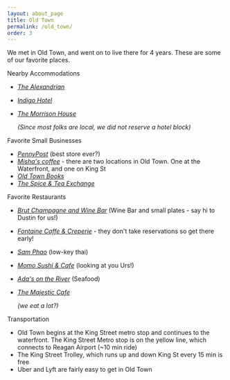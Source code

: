 ```yaml
---
layout: about_page
title: Old Town
permalink: /old_town/
order: 3
---
```


We met in Old Town, and went on to live there for 4 years. These are some of our favorite places.

Nearby Accommodations
- [*The Alexandrian*](https://thealexandrian.com/)
- [*Indigo Hotel*](https://hotelindigooldtownalexandria.com/)
- [*The Morrison House*](https://morrisonhouse.com/?gclid=CjwKCAjwloynBhBbEiwAGY25dJPznc1dzo58dxrXjS9DMyvZxSsgFfPoE3TitoWcYe0q0rARPcvguhoCsIAQAvD_BwE)

  *(Since most folks are local, we did not reserve a hotel block)*

Favorite Small Businesses
- [*PennyPost*](https://shoppennypost.com/) (best store ever?)
- [*Misha's coffee*](https://mishascoffee.com/)  - there are two locations in Old Town. One at the Waterfront, and one on King St
- [*Old Town Books*](https://oldtownbooks.com/)
- [*The Spice & Tea Exchange*](https://www.spiceandtea.com/alexandria)

Favorite Restaurants
- [*Brut Champagne and Wine Bar*](https://brutwinebarva.com/) (Wine Bar and small plates - say hi to Dustin for us!)
- [*Fontaine Caffe & Creperie*](https://fontainebistro.com/) - they don't take reservations so get there early!
- [*Sam Phao*](https://www.samphaothai.com/menu) (low-key thai)
- [*Momo Sushi & Cafe*](https://www.momosushicafe.com/) (looking at you Urs!)
- [*Ada's on the River*](https://www.adasontheriver.com/menu) (Seafood)
- [*The Majestic Cafe*](https://www.themajesticva.com/)

  *(we eat a lot?)*

Transportation
- Old Town begins at the King Street metro stop and continues to the waterfront. The King Street Metro stop is on the yellow line, which connects to Reagan Airport (~10 min ride)
- The King Street Trolley, which runs up and down King St every 15 min is free
- Uber and Lyft are fairly easy to get in Old Town
